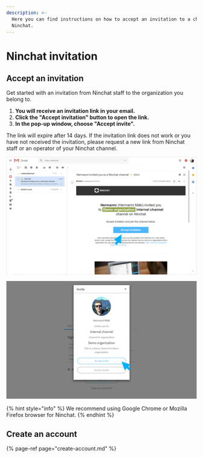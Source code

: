 ```yaml
---
description: >-
  Here you can find instructions on how to accept an invitation to a channel on
  Ninchat.
---
```


# Ninchat invitation

## Accept an invitation

Get started with an invitation from Ninchat staff to the organization you belong to. 

1. **You will receive an invitation link in your email.** 
2. **Click the "Accept invitation" button to open the link.**
3. **In the pop-up window, choose "Accept invite".**

The link will expire after 14 days. If the invitation link does not work or you have not received the invitation, please request a new link from Ninchat staff or an operator of your Ninchat channel.

![](../.gitbook/assets/invite-gmail.png)

![](../.gitbook/assets/invite-accept.png)

{% hint style="info" %}
We recommend using Google Chrome or Mozilla Firefox browser for Ninchat.
{% endhint %}

## **Create an account** <a id="kayttajatunnuksen-luonti"></a>

{% page-ref page="create-account.md" %}


